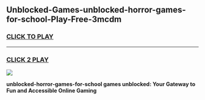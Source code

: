 
## Unblocked-Games-unblocked-horror-games-for-school-Play-Free-3mcdm
<h3>
<a href="https://premium76.site?title=unblocked-horror-games-for-school&ref=20A">CLICK TO PLAY</a></h3>
<hr>

<h3>
<a href="https://premium76.site?title=unblocked-horror-games-for-school&ref=20A">CLICK 2 PLAY</a>
  
</h3>

<a href="https://premium76.site?title=unblocked-horror-games-for-school&ref=20A"><img src="https://clearcache.store/games.png"></a>


**unblocked-horror-games-for-school games unblocked: Your Gateway to Fun and Accessible Online Gaming**
